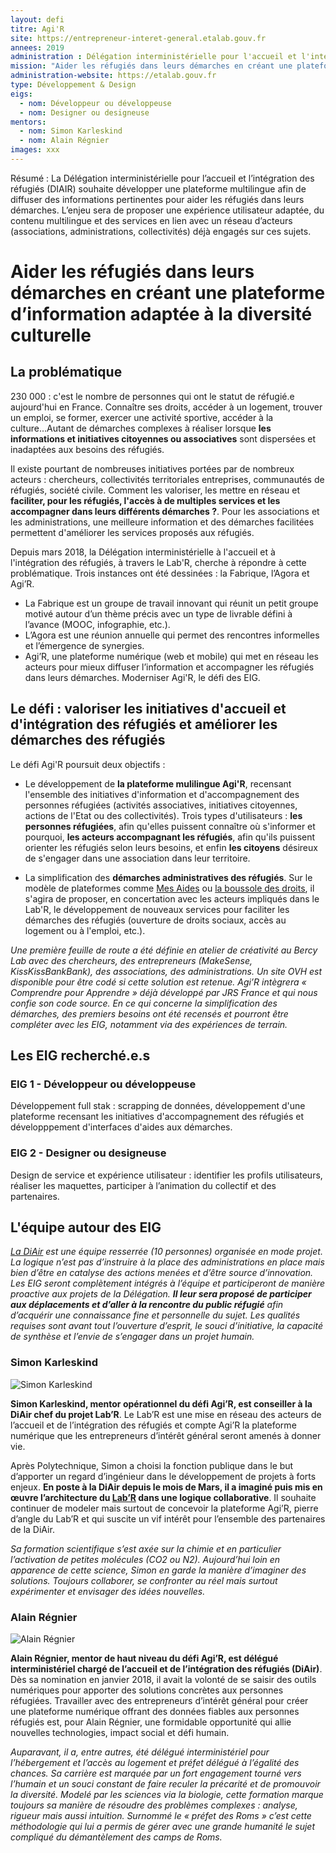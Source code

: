 ```yaml
---
layout: defi
titre: Agi'R
site: https://entrepreneur-interet-general.etalab.gouv.fr
annees: 2019
administration : Délégation interministérielle pour l'accueil et l'intégration des réfugiés (DIAIR)
mission: "Aider les réfugiés dans leurs démarches en créant une plateforme d’information adaptée à la diversité culturelle"
administration-website: https://etalab.gouv.fr
type: Développement & Design
eigs:
  - nom: Développeur ou développeuse
  - nom: Designer ou designeuse
mentors: 
  - nom: Simon Karleskind
  - nom: Alain Régnier
images: xxx
---
```


 Résumé : La Délégation interministérielle pour l’accueil et l’intégration 
 des réfugiés (DIAIR) souhaite développer une plateforme multilingue 
 afin de diffuser des informations pertinentes pour aider les réfugiés 
 dans leurs démarches. L’enjeu sera de proposer une expérience 
 utilisateur adaptée, du contenu multilingue et des services en lien 
 avec un réseau d’acteurs (associations, administrations, collectivités)
 déjà engagés sur ces sujets.
 
 # Aider les réfugiés dans leurs démarches en créant une plateforme d’information adaptée à la diversité culturelle
 
## La problématique

230 000 : c'est le nombre de personnes qui ont le statut de réfugié.e aujourd'hui en France. Connaître ses droits, accéder à un logement, trouver un emploi, se former, exercer une activité sportive, accéder à la culture...Autant de démarches complexes à réaliser lorsque **les informations et initiatives citoyennes ou associatives** sont dispersées et inadaptées aux besoins des réfugiés. 

Il existe pourtant de nombreuses initiatives portées par de nombreux acteurs : chercheurs, collectivités territoriales entreprises, communautés de réfugiés, société civile. Comment les valoriser, les mettre en réseau et **faciliter, pour les réfugiés, l'accès à de multiples services et les accompagner dans leurs différents démarches ?**. Pour les associations et les administrations, une meilleure information et des démarches facilitées permettent d'améliorer les services proposés aux réfugiés.

Depuis mars 2018, la Délégation interministérielle à l'accueil et à l'intégration des réfugiés, à travers le Lab'R, cherche à répondre à cette problématique. Trois instances ont été dessinées : la Fabrique, l’Agora et Agi’R. 
* La Fabrique est un groupe de travail innovant qui réunit un petit groupe motivé autour d’un thème précis avec un type de livrable défini à l’avance (MOOC, infographie, etc.). 
* L’Agora est une réunion annuelle qui permet des rencontres informelles et l’émergence de synergies. 
* Agi’R, une plateforme numérique (web et mobile) qui met en réseau les acteurs pour mieux diffuser l’information et accompagner les réfugiés dans leurs démarches. Moderniser Agi'R, le défi des EIG.


## Le défi : valoriser les initiatives d'accueil et d'intégration des réfugiés et améliorer les démarches des réfugiés

Le défi Agi'R poursuit deux objectifs : 

* Le développement de **la plateforme mulilingue Agi'R**, recensant l'ensemble des initiatives d'information et d'accompagnement des personnes réfugiées (activités associatives, initiatives citoyennes, actions de l'Etat ou des collectivités). Trois types d'utilisateurs : **les personnes réfugiées**, afin qu'elles puissent connaître où s'informer et pourquoi, **les acteurs accompagnant les réfugiés**, afin qu'ils puissent orienter les réfugiés selon leurs besoins, et enfin **les citoyens** désireux de s'engager dans une association dans leur territoire.

* La simplification des **démarches administratives des réfugiés**. Sur le modèle de plateformes comme [Mes Aides](https://mes-aides.gouv.fr/) ou [la boussole des droits](https://boussole.jeunes.gouv.fr/), il s'agira de proposer, en concertation avec les acteurs impliqués dans le Lab'R, le développement de nouveaux services pour faciliter les démarches des réfugiés (ouverture de droits sociaux, accès au logement ou à l'emploi, etc.). 

_Une première feuille de route a été définie en atelier de créativité au Bercy Lab avec des chercheurs, des entrepreneurs (MakeSense, KissKissBankBank), des associations, des administrations. Un site OVH est disponible pour être codé si cette solution est retenue. Agi’R intègrera « Comprendre pour Apprendre » déjà développé par JRS France et qui nous confie son code source. En ce qui concerne la simplification des démarches, des premiers besoins ont été recensés et pourront être compléter avec les EIG, notamment via des expériences de terrain._

## Les EIG recherché.e.s

### EIG 1 - Développeur ou développeuse
Développement full stak : scrapping de données, développement d'une plateforme recensant les initiatives d'accompagnement des réfugiés et développpement d'interfaces d'aides aux démarches. 

### EIG 2 - Designer ou designeuse
Design de service et expérience utilisateur : identifier les profils utilisateurs, réaliser les maquettes, participer à l’animation du collectif et des partenaires. 


## L'équipe autour des EIG

_[La DiAir](http://accueil-integration-refugies.fr/) est une équipe resserrée (10 personnes) organisée en mode projet. La logique n’est pas d’instruire à la place des administrations en place mais bien d’être en catalyse des actions menées et d’être source d’innovation. Les EIG seront complètement intégrés à l’équipe et participeront de manière proactive aux projets de la Délégation. **Il leur sera proposé de participer aux déplacements et d’aller à la rencontre du public réfugié** afin d’acquérir une connaissance fine et personnelle du sujet. Les qualités requises sont avant tout l’ouverture d’esprit, le souci d’initiative, la capacité de synthèse et l’envie de s’engager dans un projet humain._ 

### Simon Karleskind

![Simon Karleskind](/img/communaute/simon-karleskind.png)


**Simon Karleskind, mentor opérationnel du défi Agi’R, est conseiller à la DiAir chef du projet Lab’R**. Le Lab’R est une mise en réseau des acteurs de l’accueil et de l’intégration des réfugiés et compte Agi’R la plateforme numérique que les entrepreneurs d’intérêt général seront amenés à donner vie. 

Après Polytechnique, Simon a choisi la fonction publique dans le but d’apporter un regard d’ingénieur dans le développement de projets à forts enjeux. **En poste à la DiAir depuis le mois de Mars, il a imaginé puis mis en œuvre l’architecture du [Lab’R](http://accueil-integration-refugies.fr/le-labr/) dans une logique collaborative**. Il souhaite continuer de modeler mais surtout de concevoir la plateforme Agi’R, pierre d’angle du Lab’R et qui suscite un vif intérêt pour l’ensemble des partenaires de la DiAir. 

_Sa formation scientifique s’est axée sur la chimie et en particulier l’activation de petites molécules (CO2 ou N2). Aujourd’hui loin en apparence de cette science, Simon en garde la manière d’imaginer des solutions. Toujours collaborer, se confronter au réel mais surtout expérimenter et envisager des idées nouvelles._ 


### Alain Régnier

![Alain Régnier](/img/communaute/alain-regnier.png)

**Alain Régnier, mentor de haut niveau du défi Agi’R, est délégué interministériel chargé de l’accueil et de l’intégration des réfugiés (DiAir)**. Dès sa nomination en janvier 2018, il avait la volonté de se saisir des outils numériques pour apporter des solutions concrètes aux personnes réfugiées. Travailler avec des entrepreneurs d’intérêt général pour créer une plateforme numérique offrant des données fiables aux personnes réfugiés est, pour Alain Régnier, une formidable opportunité qui allie nouvelles technologies, impact social et défi humain. 

_Auparavant, il a, entre autres, été délégué interministériel pour l’hébergement et l’accès au logement et préfet délégué à l’égalité des chances. Sa carrière est marquée par un fort engagement tourné vers l’humain et un souci constant de faire reculer la précarité et de promouvoir la diversité. Modelé par les sciences via la biologie, cette formation marque toujours sa manière de résoudre des problèmes complexes :  analyse, rigueur mais aussi intuition. Surnommé le « préfet des Roms » c’est cette méthodologie qui lui a permis de gérer avec une grande humanité le sujet compliqué du démantèlement des camps de Roms._



